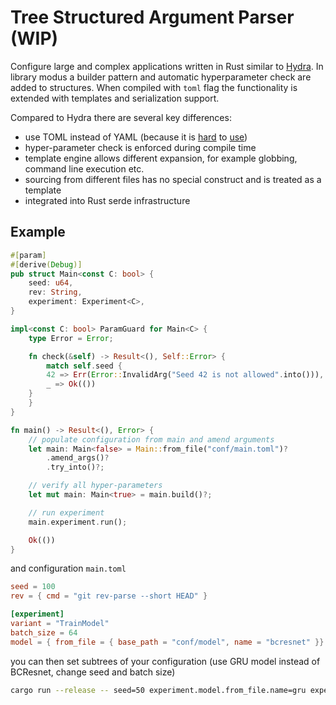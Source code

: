 # Tree Structured Argument Parser (WIP)

Configure large and complex applications written in Rust similar to [Hydra](https://hydra.cc/). In library modus a builder pattern and automatic hyperparameter check are added to structures. When compiled with `toml` flag the functionality is extended with templates and serialization support.

Compared to Hydra there are several key differences:

 - use TOML instead of YAML (because it is [hard](https://noyaml.com/) to [use](https://www.arp242.net/yaml-config.html))
 - hyper-parameter check is enforced during compile time
 - template engine allows different expansion, for example globbing, command line execution etc. 
 - sourcing from different files has no special construct and is treated as a template
 - integrated into Rust serde infrastructure 

## Example

```rust
#[param]
#[derive(Debug)]
pub struct Main<const C: bool> {
    seed: u64,
    rev: String,
    experiment: Experiment<C>,
}

impl<const C: bool> ParamGuard for Main<C> {
    type Error = Error;

    fn check(&self) -> Result<(), Self::Error> {
    	match self.seed {
	    42 => Err(Error::InvalidArg("Seed 42 is not allowed".into())),
	    _ => Ok(())
	}
    }
}

fn main() -> Result<(), Error> {
    // populate configuration from main and amend arguments
    let main: Main<false> = Main::from_file("conf/main.toml")?
        .amend_args()?
        .try_into()?;

    // verify all hyper-parameters
    let mut main: Main<true> = main.build()?;

    // run experiment
    main.experiment.run();

    Ok(())
}

```

and configuration `main.toml`

```toml
seed = 100
rev = { cmd = "git rev-parse --short HEAD" }

[experiment]
variant = "TrainModel"
batch_size = 64
model = { from_file = { base_path = "conf/model", name = "bcresnet" }}

```
you can then set subtrees of your configuration (use GRU model instead of BCResnet, change seed and batch size)

```bash
cargo run --release -- seed=50 experiment.model.from_file.name=gru experiment.batch_size=32
```
```
